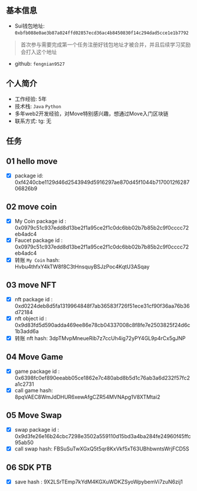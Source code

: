 ## 基本信息
- Sui钱包地址: `0xbfb088e0ae3b87a024ffd02857ecd36ac4b8450830f14c294dad5cce1e1b7792`
> 首次参与需要完成第一个任务注册好钱包地址才被合并，并且后续学习奖励会打入这个地址
- github: `fengnian9527`

## 个人简介
- 工作经验: 5年
- 技术栈: `Java` `Python`
- 多年web2开发经验，对Move特别感兴趣，想通过Move入门区块链
- 联系方式: tg: 无 

## 任务

##   01 hello move  
- [x] package id: 0xf4240cbe1129d46d2543949d5916297ae870d45f1044b7170012f628706826b9

##   02 move coin
- [x] My Coin package id : 0x0979c51c937edd8d13be2f1a95ce2f1c0dc6bb02b7b85b2c9f0cccc72eb4adc4
- [x] Faucet package id : 0x0979c51c937edd8d13be2f1a95ce2f1c0dc6bb02b7b85b2c9f0cccc72eb4adc4
- [x] 转账 `My Coin` hash:  Hvbu4thfxY4kTW8f8C3tHnsquyBSJzPoc4KqtU3ASqay

##   03 move NFT
- [x] nft package id : 0xd0224deb8d5fa1319964848f7ab36583f726f51ece31cf90f36aa76b36d72184
- [x] nft object id :  0x9d83fd5d590adda469ee86e78cb04337008c8f8fe7e2503825f24d6c1b3add6a
- [x] 转账 nft  hash: 3dpTMvpMneueRib7z7ccUh4ig72yPY4GL9p4rCx5gJNP

##   04 Move Game
- [x] game package id : 0x6398fc0ef890eeabb05ce1862e7c480abd8b5d1c76ab3a6d232f57fc2a1c2731
- [x] call game hash: 8pqVAEC8WmJdDHUR6xewAfgCZR54MVNApg1V8XTMtai2

##   05 Move Swap
- [x] swap package id : 0x9d3fe26e16b24cbc7298e3502a559110d15bd3a4ba284fe24960f45ffc95ab50
- [x] call swap hash: FBSuSuTwXGxQ5t5qr8KxVkf5xT63UBhbwntsWrjFCD5S

##   06 SDK PTB
- [x] save hash : 9X2LSrTEmp7kYdM4KGXuWDKZSyoWpybemVi7zuN6zij1
